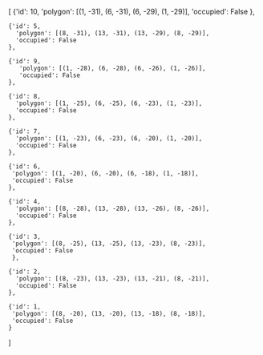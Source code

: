 [
    {'id': 10, 
     'polygon': [(1, -31), (6, -31), (6, -29), (1, -29)], 
     'occupied': False
    },

    {'id': 5, 
      'polygon': [(8, -31), (13, -31), (13, -29), (8, -29)],
      'occupied': False
    }, 

    {'id': 9, 
       'polygon': [(1, -28), (6, -28), (6, -26), (1, -26)], 
       'occupied': False
    },

    {'id': 8,
      'polygon': [(1, -25), (6, -25), (6, -23), (1, -23)],
      'occupied': False
    }, 

    {'id': 7,
      'polygon': [(1, -23), (6, -23), (6, -20), (1, -20)],
      'occupied': False
    }, 

    {'id': 6,
     'polygon': [(1, -20), (6, -20), (6, -18), (1, -18)],
     'occupied': False
    }, 

    {'id': 4,
      'polygon': [(8, -28), (13, -28), (13, -26), (8, -26)],
      'occupied': False
    }, 
    
    {'id': 3, 
     'polygon': [(8, -25), (13, -25), (13, -23), (8, -23)],
     'occupied': False
     },
     
    {'id': 2,
      'polygon': [(8, -23), (13, -23), (13, -21), (8, -21)],
      'occupied': False
    }, 
    
    {'id': 1,
     'polygon': [(8, -20), (13, -20), (13, -18), (8, -18)],
     'occupied': False
    }
]